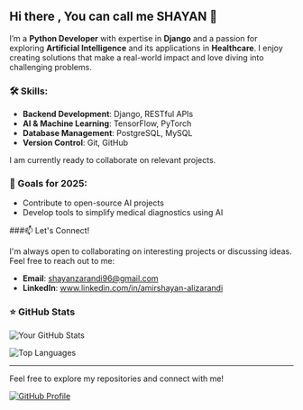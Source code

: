 ## Hi there , You can call me SHAYAN 👋

I’m a **Python Developer** with expertise in **Django** and a passion for exploring **Artificial Intelligence** and its applications in **Healthcare**. I enjoy creating solutions that make a real-world impact and love diving into challenging problems.

### 🛠 Skills:
- **Backend Development**: Django, RESTful APIs
- **AI & Machine Learning**: TensorFlow, PyTorch
- **Database Management**: PostgreSQL, MySQL
- **Version Control**: Git, GitHub

I am currently ready to collaborate on relevant projects.

### 🎯 Goals for 2025:
- Contribute to open-source AI projects
- Develop tools to simplify medical diagnostics using AI

###📫 Let's Connect!

I'm always open to collaborating on interesting projects or discussing ideas. Feel free to reach out to me:

- **Email**: shayanzarandi96@gmail.com
- **LinkedIn**: www.linkedin.com/in/amirshayan-alizarandi

### ⭐ GitHub Stats

![Your GitHub Stats](https://github-readme-stats.vercel.app/api?username=YourUsername&show_icons=true&theme=radical)

![Top Languages](https://github-readme-stats.vercel.app/api/top-langs/?username=YourUsername&layout=compact&theme=radical)

---

Feel free to explore my repositories and connect with me!

[![GitHub Profile](https://img.shields.io/badge/Follow%20Me-GitHub-black?logo=github&style=for-the-badge)](https://github.com/your-username)

